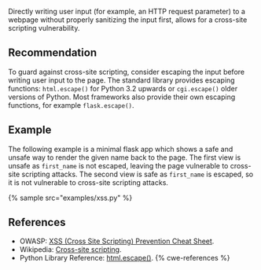 Directly writing user input (for example, an HTTP request parameter) to a webpage without properly sanitizing the input first, allows for a cross-site scripting vulnerability.


## Recommendation
To guard against cross-site scripting, consider escaping the input before writing user input to the page. The standard library provides escaping functions: `html.escape()` for Python 3.2 upwards or `cgi.escape()` older versions of Python. Most frameworks also provide their own escaping functions, for example `flask.escape()`.


## Example
The following example is a minimal flask app which shows a safe and unsafe way to render the given name back to the page. The first view is unsafe as `first_name` is not escaped, leaving the page vulnerable to cross-site scripting attacks. The second view is safe as `first_name` is escaped, so it is not vulnerable to cross-site scripting attacks.

{% sample src="examples/xss.py" %}

## References
* OWASP: [XSS (Cross Site Scripting) Prevention Cheat Sheet](https://cheatsheetseries.owasp.org/cheatsheets/Cross_Site_Scripting_Prevention_Cheat_Sheet.html).
* Wikipedia: [Cross-site scripting](http://en.wikipedia.org/wiki/Cross-site_scripting).
* Python Library Reference: [html.escape()](https://docs.python.org/3/library/html.html#html.escape).
{% cwe-references %}
